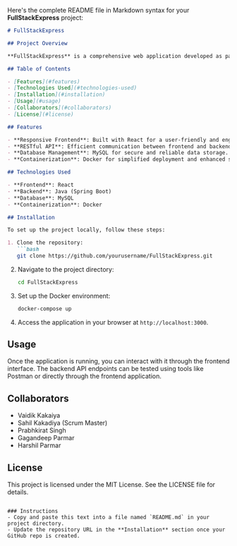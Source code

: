 Here's the complete README file in Markdown syntax for your **FullStackExpress** project:

```markdown
# FullStackExpress

## Project Overview

**FullStackExpress** is a comprehensive web application developed as part of the Studio 4 course assignment. It features a modern frontend built with React, a robust backend powered by Java, and a MySQL database hosted in a Docker environment. This application aims to provide a seamless user experience by integrating multiple technologies.

## Table of Contents

- [Features](#features)
- [Technologies Used](#technologies-used)
- [Installation](#installation)
- [Usage](#usage)
- [Collaborators](#collaborators)
- [License](#license)

## Features

- **Responsive Frontend**: Built with React for a user-friendly and engaging interface.
- **RESTful API**: Efficient communication between frontend and backend via a Java-based RESTful API.
- **Database Management**: MySQL for secure and reliable data storage.
- **Containerization**: Docker for simplified deployment and enhanced scalability.

## Technologies Used

- **Frontend**: React
- **Backend**: Java (Spring Boot)
- **Database**: MySQL
- **Containerization**: Docker

## Installation

To set up the project locally, follow these steps:

1. Clone the repository:
   ```bash
   git clone https://github.com/yourusername/FullStackExpress.git
   ```

2. Navigate to the project directory:
   ```bash
   cd FullStackExpress
   ```

3. Set up the Docker environment:
   ```bash
   docker-compose up
   ```

4. Access the application in your browser at `http://localhost:3000`.

## Usage

Once the application is running, you can interact with it through the frontend interface. The backend API endpoints can be tested using tools like Postman or directly through the frontend application.

## Collaborators

- Vaidik Kakaiya
- Sahil Kakadiya (Scrum Master)
- Prabhkirat Singh
- Gagandeep Parmar
- Harshil Parmar

## License

This project is licensed under the MIT License. See the LICENSE file for details.
```

### Instructions
- Copy and paste this text into a file named `README.md` in your project directory.
- Update the repository URL in the **Installation** section once your GitHub repo is created.

